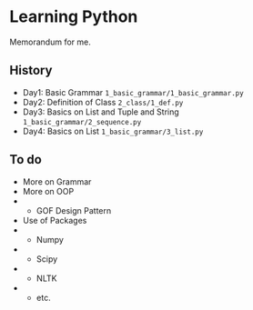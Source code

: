 Learning Python
===============
Memorandum for me.


History
-------
- Day1: Basic Grammar `1_basic_grammar/1_basic_grammar.py`
- Day2: Definition of Class `2_class/1_def.py`
- Day3: Basics on List and Tuple and String `1_basic_grammar/2_sequence.py`
- Day4: Basics on List `1_basic_grammar/3_list.py`

To do
-----
* More on Grammar
* More on OOP
* * GOF Design Pattern
* Use of Packages
* * Numpy
* * Scipy
* * NLTK
* * etc.


